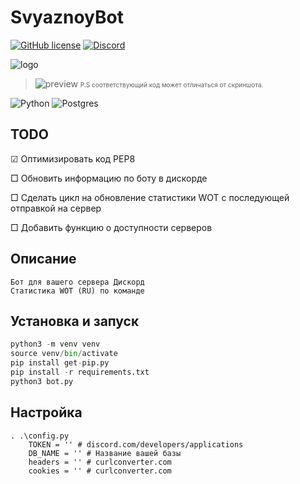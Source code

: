 # SvyaznoyBot
[![GitHub license](https://img.shields.io/github/license/pijawca/svyaznoybot?style=flat-square)](https://github.com//pijawca/svyaznoybot/LICENSE.md)
[![Discord](https://img.shields.io/discord/674969920257130519?label=%D0%A1%D0%B5%D1%80%D0%B2%D0%B5%D1%80%20%D0%BF%D0%BE%D0%B4%D0%B4%D0%B5%D1%80%D0%B6%D0%BA%D0%B8&logo=Discord&logoColor=white&style=flat-square)](https://discord.gg/Zspmr6Q4aZ)

![logo](https://i.ibb.co/vQKV7wC/pijawcalogo.png)

>![preview](https://i.ibb.co/0fDZYQF/2023-08-05-22-12-08.png) <font size="1"> P.S соответствующий код может отличаться от скриншота.</font>

![Python](https://img.shields.io/badge/python-3670A0?style=for-the-badge&logo=python&logoColor=ffdd54)
![Postgres](https://img.shields.io/badge/postgres-%23316192.svg?style=for-the-badge&logo=postgresql&logoColor=white)


## TODO

☑ Оптимизировать код PEP8

□ Обновить информацию по боту в дискорде

□ Сделать цикл на обновление статистики WOT с последующей отправкой на сервер

□ Добавить функцию о доступности серверов

## Описание

```
Бот для вашего сервера Дискорд
Статистика WOT (RU) по команде
```

## Установка и запуск

```python
python3 -m venv venv
source venv/bin/activate
pip install get-pip.py
pip install -r requirements.txt
python3 bot.py
```

## **Настройка**

```
. .\config.py
    TOKEN = '' # discord.com/developers/applications
    DB_NAME = '' # Название вашей базы
    headers = '' # curlconverter.com
    cookies = '' # curlconverter.com
```
